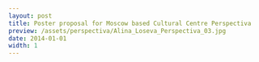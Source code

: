 ```yaml
---
layout: post
title: Poster proposal for Moscow based Cultural Centre Perspectiva
preview: /assets/perspectiva/Alina_Loseva_Perspectiva_03.jpg
date: 2014-01-01
width: 1
---
```

